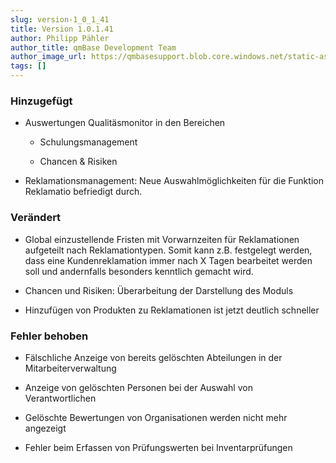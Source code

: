 ```yaml
---
slug: version-1_0_1_41
title: Version 1.0.1.41
author: Philipp Pähler
author_title: qmBase Development Team
author_image_url: https://qmbasesupport.blob.core.windows.net/static-assets/img/persons/paehler_round.png
tags: []
---
```

### Hinzugefügt

*   Auswertungen Qualitäsmonitor in den Bereichen

    *   Schulungsmanagement

    *   Chancen & Risiken

*   Reklamationsmanagement: Neue Auswahlmöglichkeiten für die Funktion Reklamatio befriedigt durch.

### Verändert

*   Global einzustellende Fristen mit Vorwarnzeiten für Reklamationen aufgeteilt nach Reklamationtypen. Somit kann z.B. festgelegt werden, dass eine Kundenreklamation immer nach X Tagen bearbeitet werden soll und andernfalls besonders kenntlich gemacht wird.

*   Chancen und Risiken: Überarbeitung der Darstellung des Moduls

*   Hinzufügen von Produkten zu Reklamationen ist jetzt deutlich schneller

### Fehler behoben

*   Fälschliche Anzeige von bereits gelöschten Abteilungen in der Mitarbeiterverwaltung

*   Anzeige von gelöschten Personen bei der Auswahl von Verantwortlichen

*   Gelöschte Bewertungen von Organisationen werden nicht mehr angezeigt

*   Fehler beim Erfassen von Prüfungswerten bei Inventarprüfungen